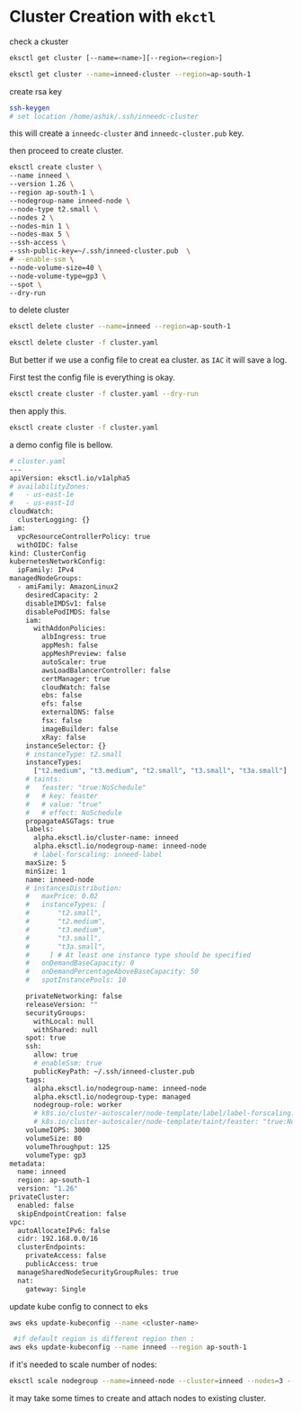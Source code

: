 # Cluster Creation with `ekctl`
check a ckuster

```sh
eksctl get cluster [--name=<name>][--region=<region>]

eksctl get cluster --name=inneed-cluster --region=ap-south-1 
```

create rsa key

```sh
ssh-keygen
# set location /home/ashik/.ssh/inneedc-cluster
```

this will create a `inneedc-cluster` and `inneedc-cluster.pub` key.

then proceed to create cluster.

```sh
eksctl create cluster \
--name inneed \
--version 1.26 \
--region ap-south-1 \
--nodegroup-name inneed-node \
--node-type t2.small \
--nodes 2 \
--nodes-min 1 \
--nodes-max 5 \
--ssh-access \
--ssh-public-key=~/.ssh/inneed-cluster.pub  \
# --enable-ssm \
--node-volume-size=40 \
--node-volume-type=gp3 \
--spot \
--dry-run
```

to delete cluster

```sh
eksctl delete cluster --name=inneed --region=ap-south-1

eksctl delete cluster -f cluster.yaml  
```

But better if we use a config file to creat ea cluster. as `IAC` it will save a log.

First test the config file is everything is okay.

```sh
eksctl create cluster -f cluster.yaml --dry-run
```

then apply this.

```sh
eksctl create cluster -f cluster.yaml
```

a demo config  file is bellow.

```sh
# cluster.yaml
---
apiVersion: eksctl.io/v1alpha5
# availabilityZones:
#   - us-east-1e
#   - us-east-1d
cloudWatch:
  clusterLogging: {}
iam:
  vpcResourceControllerPolicy: true
  withOIDC: false
kind: ClusterConfig
kubernetesNetworkConfig:
  ipFamily: IPv4
managedNodeGroups:
  - amiFamily: AmazonLinux2
    desiredCapacity: 2
    disableIMDSv1: false
    disablePodIMDS: false
    iam:
      withAddonPolicies:
        albIngress: true
        appMesh: false
        appMeshPreview: false
        autoScaler: true
        awsLoadBalancerController: false
        certManager: true
        cloudWatch: false
        ebs: false
        efs: false
        externalDNS: false
        fsx: false
        imageBuilder: false
        xRay: false
    instanceSelector: {}
    # instanceType: t2.small
    instanceTypes:
      ["t2.medium", "t3.medium", "t2.small", "t3.small", "t3a.small"]
    # taints:
    #   feaster: "true:NoSchedule"
    #   # key: feaster
    #   # value: "true"
    #   # effect: NoSchedule
    propagateASGTags: true
    labels:
      alpha.eksctl.io/cluster-name: inneed
      alpha.eksctl.io/nodegroup-name: inneed-node
      # label-forscaling: inneed-label
    maxSize: 5
    minSize: 1
    name: inneed-node
    # instancesDistribution:
    #   maxPrice: 0.02
    #   instanceTypes: [
    #       "t2.small",
    #       "t2.medium",
    #       "t3.medium",
    #       "t3.small",
    #       "t3a.small",
    #     ] # At least one instance type should be specified
    #   onDemandBaseCapacity: 0
    #   onDemandPercentageAboveBaseCapacity: 50
    #   spotInstancePools: 10

    privateNetworking: false
    releaseVersion: ""
    securityGroups:
      withLocal: null
      withShared: null
    spot: true
    ssh:
      allow: true
      # enableSsm: true
      publicKeyPath: ~/.ssh/inneed-cluster.pub
    tags:
      alpha.eksctl.io/nodegroup-name: inneed-node
      alpha.eksctl.io/nodegroup-type: managed
      nodegroup-role: worker
      # k8s.io/cluster-autoscaler/node-template/label/label-forscaling: inneed-label
      # k8s.io/cluster-autoscaler/node-template/taint/feaster: "true:NoSchedule"
    volumeIOPS: 3000
    volumeSize: 80
    volumeThroughput: 125
    volumeType: gp3
metadata:
  name: inneed
  region: ap-south-1
  version: "1.26"
privateCluster:
  enabled: false
  skipEndpointCreation: false
vpc:
  autoAllocateIPv6: false
  cidr: 192.168.0.0/16
  clusterEndpoints:
    privateAccess: false
    publicAccess: true
  manageSharedNodeSecurityGroupRules: true
  nat:
    gateway: Single
```

update kube config to connect to eks

```sh
aws eks update-kubeconfig --name <cluster-name>

 #if default region is different region then :
aws eks update-kubeconfig --name inneed --region ap-south-1
```

if it's needed to scale number of nodes:

```sh
eksctl scale nodegroup --name=inneed-node --cluster=inneed --nodes=3 --nodes-min=2 --nodes-max=5 --region ap-south-1
```
it may take some times to create and attach nodes to existing cluster.